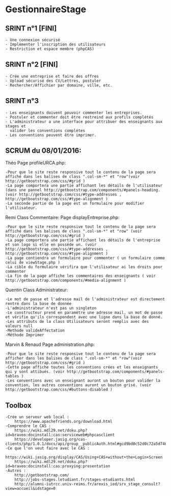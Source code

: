 # GestionnaireStage

SRINT n°1 [FINI]
-----------------
	- Une connexion sécurisé
	- Implémenter l'inscription des utilisateurs
	- Restriction et espace membre (phpCAS)

SRINT n°2 [FINI]
-----------------
	- Crée une entreprise et faire des offres
	- Upload sécurisé des CV/Lettres, postuler 
	- Rechercher/Affichier par domaine, ville, etc.

SRINT n°3 
-----------------
	- Les enseignants doivent pouvoir commenter les entreprises.
	- Postuler et commenter doit être restreind aux profils complétés
	- L'administrateur a une interface pour attribuer des enseignants aux stages et
	  valider les conventions complétes
	- Les conventions peuvent être imprimer.

SCRUM du 08/01/2016: 
-----------------
Théo
Page profileURCA.php:

	-Pour que le site reste responsive tout le contenu de la page sera affiché dans les balises de class ".col-sm-*" et "row"(voir http://getbootstrap.com/css/#grid )
	-La page comportera une partie affichant les détails de l'utilisateur (dans une pannel http://getbootstrap.com/components/#panels-heading.(voir http://getbootstrap.com/css/#type-addresses ,  http://getbootstrap.com/css/#type-alignment )
	-La seconde partie de la page est un formulaire pour modifier l'utilisateur.

Remi
Class Commentaire:
Page displayEntreprise.php:

	-Pour que le site reste responsive tout le contenu de la page sera affiché dans les balises de class ".col-sm-*" et "row" (voir http://getbootstrap.com/css/#grid )
	-La page comportera une partie affichant les détails de l'entreprise  et son logo si elle en posséde un. (voir http://getbootstrap.com/css/#type-addresses ,  http://getbootstrap.com/css/#type-alignment )
	-La page contiendra un formulaire pour commenter ( un formulaire comme celui de viewStage.php )
	-La cible du formulaire vérifira que l'utilisateur ai les droits pour commenter
	-La fin de la page affiche les commentaires des enseignants ( voir http://getbootstrap.com/components/#media-alignment )

Quentin
Class Administrateur:

	-Le mot de passe et l'adresse mail de l'administrateur est directement rentré dans la base de donnée 
	-L'administrateur n'est pas un singleton
	-Le constructeur prend en paramètre une adresse mail, un mot de passe et vérifie qu'ils correspondent avec une ligne dans la base de donné.
	-Les attributs de la class Utilisateurs seront remplis avec des valeurs null
	-Methode valideAffectation
	-Méthode Imprimer

Marvin & Renaud
Page administration.php:

	-Pour que le site reste responsive tout le contenu de la page sera afficher dans les balises de class ".col-sm-*" et "row"(voir http://getbootstrap.com/css/#grid )
	-Cette page affiche toutes les conventions crées et les enseignants qui y sont attibués. (voir http://getbootstrap.com/components/#panels-tables )
	-Les conventions avec un enseignant auront un bouton pour valider la convention, les autres conventions auront un bouton grisé.	(voir http://getbootstrap.com/css/#buttons-disabled )


Toolbox
-----------------
	-Crée un serveur web local :
		https://www.apachefriends.org/download.html
	-Comprendre le CAS :
		https://wiki.mdl29.net/doku.php?id=braveo:docinstall:cas:serviceweb#phpcasclient
		https://developer.jasig.org/cas-clients/php/1.0.1/docs/api/group__publicAuth.html#gcd9bd0c52d0c72a5d746365c4808527a
	-Ce que l'on veut faire avec le CAS :
		https://wiki.jasig.org/display/CAS/Using+CAS+without+the+Login+Screen
	 	https://wiki.mdl29.net/doku.php?id=braveo:docinstall:cas:proxying:presentation
	-Autres :
		http://getbootstrap.com/
		http://jobs-stages.letudiant.fr/stages-etudiants.html
		http://alumni-iutrcc.univ-reims.fr/arexis_ied/srv_stage_consult?view=accueil&idstage=0
		
